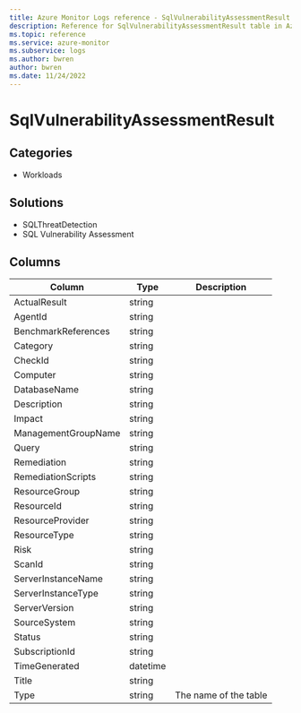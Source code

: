 ```yaml
---
title: Azure Monitor Logs reference - SqlVulnerabilityAssessmentResult
description: Reference for SqlVulnerabilityAssessmentResult table in Azure Monitor Logs.
ms.topic: reference
ms.service: azure-monitor
ms.subservice: logs
ms.author: bwren
author: bwren
ms.date: 11/24/2022
---
```


# SqlVulnerabilityAssessmentResult

 

## Categories

- Workloads
## Solutions

- SQLThreatDetection
- SQL Vulnerability Assessment




## Columns

| Column | Type | Description |
| --- | --- | --- |
| ActualResult | string |  |
| AgentId | string |  |
| BenchmarkReferences | string |  |
| Category | string |  |
| CheckId | string |  |
| Computer | string |  |
| DatabaseName | string |  |
| Description | string |  |
| Impact | string |  |
| ManagementGroupName | string |  |
| Query | string |  |
| Remediation | string |  |
| RemediationScripts | string |  |
| ResourceGroup | string |  |
| ResourceId | string |  |
| ResourceProvider | string |  |
| ResourceType | string |  |
| Risk | string |  |
| ScanId | string |  |
| ServerInstanceName | string |  |
| ServerInstanceType | string |  |
| ServerVersion | string |  |
| SourceSystem | string |  |
| Status | string |  |
| SubscriptionId | string |  |
| TimeGenerated | datetime |  |
| Title | string |  |
| Type | string | The name of the table |
